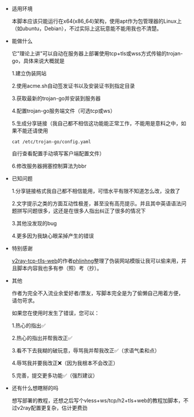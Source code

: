 * 适用环境

  本脚本应该只能运行在x64(x86_64)架构，使用apt作为包管理器的Linux上（如ubuntu，Debian），不过实际上这玩意能不能用我也不清楚。

* 能做什么

  它"理论上讲"可以自动在服务器上部署使用tcp+tls或wss方式传输的trojan-go，具体来说大概就是

  1.建立伪装网站

  2.使用acme.sh自动签发证书以及安装证书到指定目录

  3.获取最新的trojan-go并安装到服务器

  4.配置trojan-go服务端文件（可选tcp或ws）

  5.生成分享链接（我自己都不相信这功能能正常工作，不能用是意料之中，如果不能还请使用

  ``` shell
  cat /etc/trojan-go/config.yaml
  ```

  自行查看配置手动填写客户端配置文件）

  6.修改服务器拥塞控制算法为bbr

* 已知问题

  1.分享链接格式我自己都不相信能用，可惜水平有限不知道怎么改，没救了

  2.文字提示之类的方面互动性极差，甚至没有高亮提示。并且其中英语语法问题拼写问题很多，这还是在很多人指出纠正了很多的情况下

  3.其他没发现的bug

  4.更多因为我缺心眼呆掉产生的错误

* 特别感谢

  [v2ray-tcp-tlls-web](https://github.com/phlinhng/v2ray-tcp-tls-web/blob/vless/src/v2gun.sh)的作者[phlinhng](https://github.com/phlinhng)整理了伪装网站模版让我可以偷来用，并且脚本内容我也多有参（照）考（抄）。

* 其他

  作者为完全不入流业余爱好者/票友，写脚本完全是为了偷懒自己用着方便，请勿苛求。

  如果您在使用时发生了错误，您可以：

  1.热心的指出✅

  2.热心的指出并帮我改正✅

  3.看不下去我糊的破玩意，辱骂我并帮我改正✅（求语气柔和点）

  4.辱骂我并要我改正❌（因为我根本不会改正）

  5.完善，提交更多功能✅（强烈建议）

* 还有什么想瞎掰的吗

  想写部署的教程，还想之后写个vless+ws/tcp/h2+tls+web的教程加脚本，不过v2ray配置更复杂，估计更费劲

  